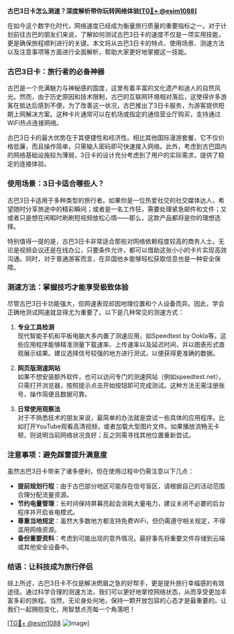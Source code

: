 **古巴3日卡怎么测速？深度解析带你玩转网络体验[[TG💪+ @esim1088](https://t.me/s/esim1088)]**

在如今这个数字化时代，网络速度已经成为衡量旅行质量的重要指标之一。对于计划前往古巴的朋友们来说，了解如何测试古巴3日卡的速度不仅是一项实用技能，更是确保旅程顺利进行的关键。本文将从古巴3日卡的特点、使用场景、测速方法以及注意事项等方面进行全面解析，帮助大家更好地掌握这一技能。

### 古巴3日卡：旅行者的必备神器

古巴是一个充满魅力与神秘感的国度，这里有着丰富的文化遗产和迷人的自然风光。然而，由于历史原因和技术限制，古巴的互联网环境相对落后，这使得许多游客在抵达后感到不便。为了改善这一状况，古巴推出了3日卡服务，为游客提供短期上网解决方案。这种卡片通常可以在机场或指定的通信营业厅购买，支持通过WiFi热点连接网络。

古巴3日卡的最大优势在于其便捷性和经济性。相比其他国际漫游套餐，它不仅价格低廉，而且操作简单，只需输入密码即可快速接入网络。此外，考虑到古巴国内的网络基础设施较为薄弱，3日卡的设计充分考虑到了用户的实际需求，提供了稳定的连接体验。

### 使用场景：3日卡适合哪些人？

古巴3日卡适用于多种类型的旅行者。如果你是一位热爱社交的社交媒体达人，希望随时分享旅途中的精彩瞬间；或者是一名工作狂，需要处理紧急邮件和文件；又或者只是想在闲暇时刷刷短视频放松心情——那么，这款产品都将是你的理想选择。

特别值得一提的是，古巴3日卡非常适合那些对网络依赖程度较高的商务人士。无论是视频会议还是在线办公，只要条件允许，都可以借助这张小小的卡片实现高效沟通。同时，对于普通游客而言，在异国他乡能够轻松获取信息也是一种安全保障。

### 测速方法：掌握技巧才能享受极致体验

尽管古巴3日卡功能强大，但网速表现却因地理位置和个人设备而异。因此，学会正确地测试网速就显得尤为重要了。以下是几种常见的测速方式：

1. **专业工具检测**  
   现代智能手机和平板电脑大多内置了测速应用，如Speedtest by Ookla等。这些应用程序能够精准测量下载速率、上传速率以及延迟时间，并以图表形式直观展示结果。建议选择信号较强的地方进行测试，以便获得更准确的数据。

2. **网页版测速网站**  
   如果不想安装额外软件，也可以访问专门的测速网站（例如speedtest.net）。只需打开浏览器，按照提示点击开始按钮即可完成测试。这种方法无需注册账号，操作简便且数据可靠。

3. **日常使用观察法**  
   对于不熟悉技术的朋友来说，最简单的办法就是尝试一些具体的应用程序。比如打开YouTube观看高清视频，或者加载大型图片文件。如果播放流畅无卡顿，则说明当前网络状况良好；反之则需寻找其他位置重新尝试。

### 注意事项：避免踩雷提升满意度

虽然古巴3日卡带来了诸多便利，但在使用过程中仍需注意以下几点：

- **提前规划行程**：由于古巴部分地区可能存在信号盲区，请根据自己的活动范围合理分配流量资源。
- **节约电量管理**：长时间保持屏幕亮起会消耗大量电力，建议关闭不必要的后台程序并开启省电模式。
- **尊重当地规定**：虽然大多数地方都支持免费WiFi，但仍需遵守相关规定，不得滥用网络资源。
- **备份重要资料**：考虑到可能出现的意外情况，最好事先将重要文件存储到云端或其他安全设备中。

### 结语：让科技成为旅行伴侣

综上所述，古巴3日卡不仅是解决燃眉之急的好帮手，更是提升旅行幸福感的有效途径。通过科学合理的测速方法，我们可以更好地掌控网络状态，从而享受更加丰富多彩的旅程。当然，无论身处何地，保持一颗开放包容的心态才是最重要的。让我们一起拥抱变化，用智慧点亮每一个角落吧！

[[TG💪+ @esim1088](https://t.me/s/esim1088) ![Image](https://i.postimg.cc/4NQfJmqS/Snipaste-2025-05-13-00-14-12.png)]